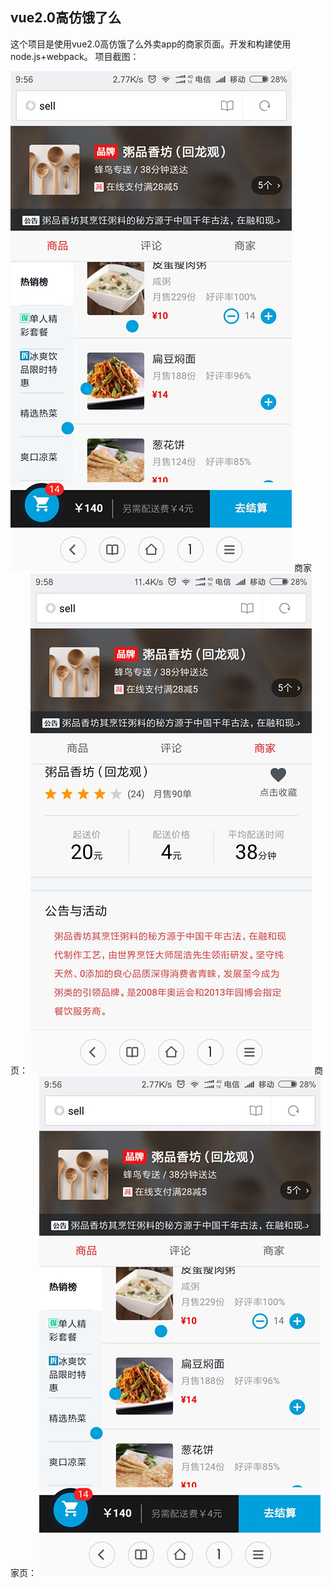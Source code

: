 vue2.0高仿饿了么
-----------
这个项目是使用vue2.0高仿饿了么外卖app的商家页面。开发和构建使用node.js+webpack。
项目截图：

![商品列表页](https://github.com/wang-man/eeee/blob/master/2.jpg)
商家页：
![商家页](https://github.com/wang-man/eeee/blob/master/1.jpg)
商家页：
![浮层](https://github.com/wang-man/eeee/blob/master/2.jpg)
